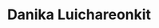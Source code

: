 ---
layout: people
title: Danika Luichareonkit
image: 
role: "Arc Delegate & Grievances Officer"
degree:
index: 6
linkedin-url:
status: current_executive
year: 2020
---
